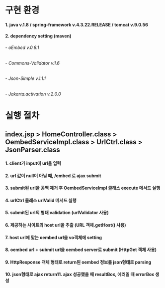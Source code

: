 # 구현 환경
#### 1. java v.1.8 / spring-framework v.4.3.22.RELEASE / tomcat v.9.0.56
#### 2. dependency setting (maven)
###### - oEmbed v.0.8.1
###### - Commons-Validator v.1.6
###### - Json-Simple v.1.1.1
###### - Jakarta.activation v.2.0.0

# 실행 절차

## index.jsp > HomeController.class > OembedServiceImpl.class > UrlCtrl.class > JsonParser.class

#### 1. client가 input에 url을 입력
#### 2. url 값이 null이 아닐 때, /embed 로 ajax submit
#### 3. submit된 url을 공백 제거 후 OembedServiceImpl 클래스 execute 메서드 실행
#### 4. urlCtrl 클래스 urlValid 메서드 실행
#### 5. submit된 url의 형태 validation (urlValidator 사용)
#### 6. 제공하는 사이트의 host url을 추출 (URL 객체.getHost() 사용)
#### 7. host url에 맞는 oembed url을 vo객체에 setting
#### 8. oembed url + submit url을 oembed server로 submit (HttpGet 객체 사용)
#### 9. HttpResponse 객체 형태로 return된 oembed 정보를 json형태로 parsing
#### 10. json형태로 ajax return11. ajax 성공했을 때 resultBox, 에러일 때 errorBox 생성
